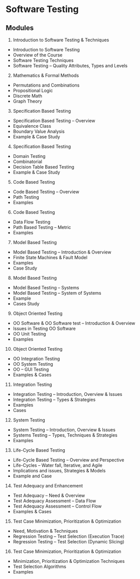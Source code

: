 # Software Testing 

## Modules
 
1.	Introduction to Software Testing & Techniques
* Introduction to Software Testing	
* Overview of the Course	
* Software Testing Techniques
* Software Testing – Quality Attributes, Types and Levels	

2. Mathematics & Formal Methods
* Permutations and Combinations	
* Propositional Logic	
* Discrete Math	
* Graph Theory	

3. Specification Based Testing
* Specification Based Testing – Overview
* Equivalence Class
* Boundary Value Analysis
* Example & Case Study

4. Specification Based Testing
* Domain Testing
* Combinatorial 
* Decision Table Based Testing
* Example & Case Study

5. Code Based Testing
* Code Based Testing – Overview
* Path Testing
* Examples

6. Code Based Testing
* Data Flow Testing
* Path Based Testing – Metric
* Examples

7. Model Based Testing
* Model Based Testing – Introduction & Overview
* Finite State Machines & Fault Model
* Examples
* Case Study

8. Model Based Testing
* Model Based Testing – Systems
* Model Based Testing – System of Systems
* Example
* Cases Study

9. Object Oriented Testing
* OO Software & OO Software test – Introduction & Overview
* Issues in Testing OO Software
* OO Unit Testing
* Examples

10. Object Oriented Testing
* OO Integration Testing
* OO System Testing
* OO – GUI Testing
* Examples & Cases

11. Integration Testing
* Integration Testing – Introduction, Overview & Issues
* Integration Testing – Types & Strategies
* Examples
* Cases

12. System Testing
* System Testing – Introduction, Overview & Issues
* Systems Testing – Types, Techniques & Strategies
* Examples

13. Life-Cycle Based Testing
* Life-Cycle Based Testing – Overview and Perspective
* Life-Cycles – Water fall, Iterative, and Agile
* Implications and issues, Strategies & Models
* Example and Case

14. Test Adequacy and Enhancement
* Test Adequacy – Need & Overview
* Test Adequacy Assessment – Data Flow
* Test Adequacy Assessment – Control Flow
* Examples & Cases

15. Test Case Minimization, Prioritization & Optimization
* Need, Motivation & Techniques
* Regression Testing – Test Selection (Execution Trace)
* Regression Testing – Test Selection (Dynamic Slicing)

16. Test Case Minimization, Prioritization & Optimization
* Minimization, Prioritization & Optimization Techniques
* Test Selection Algorithms
* Examples
